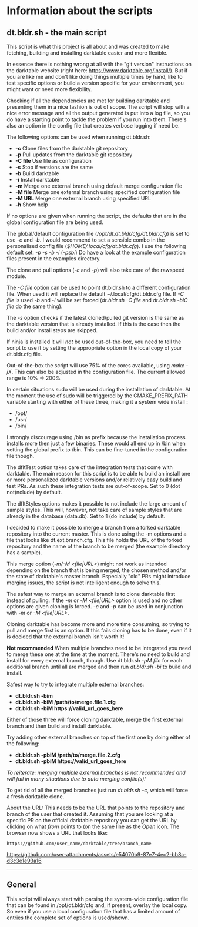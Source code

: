 
# Information about the scripts

## dt.bldr.sh - the main script

This script is what this project is all about and was created to make fetching,
building and installing darktable easier and more flexible.

In essence there is nothing wrong at all with the "git version" instructions on
the darktable website (right here: https://www.darktable.org/install/). But if
you are like me and don't like doing things multiple times by hand, like to test
specific options or build a version specific for your environment, you might
want or need more flexibility.

Checking if all the dependencies are met for building darktable and presenting
them in a nice fashion is out of scope. The script will stop with a nice error
message and all the output generated is put into a log file, so you do have a
starting point to tackle the problem if you run into them. There's also an
option in the config file that creates verbose logging if need be.

The following options can be used when running dt.bldr.sh:

*  **-c**      Clone files from the darktable git repository
*  **-p**      Pull updates from the darktable git repository
*  **-C file** Use file as configuration
*  **-s**      Stop if versions are the same
*  **-b**      Build darktable
*  **-i**      Install darktable
*  **-m**      Merge one external branch using default merge configuration file
*  **-M file** Merge one external branch using specified configuration file
*  **-M URL**  Merge one external branch using specified URL
*  **-h**      Show help

If no options are given when running the script, the defaults that are in the
global configuration file are being used.

The global/default configuration file (*/opt/dt.dt.bldr/cfg/dt.bldr.cfg*) is set
to use *-c* and *-b*. I would recommend to set a sensible combo in the
personalised config file (*$HOME/.local/cfg/dt.bldr.cfg*). I use the following
default set: *-p -s -b -i* (*-psbi*) Do have a look at the example configuration
files present in the examples directory.

The clone and pull options (*-c* and *-p*) will also take care of the rawspeed
module.

The *-C file* option can be used to point dt.bldr.sh to a different
configuration file. When used it will replace the default
~/.local/cfg/dt.bldr.cfg file.
If *-C file* is used *-b* and *-i* will be set forced (*dt.bldr.sh -C file* and
*dt.bldr.sh -biC file* do the same thing).

The *-s* option checks if the latest cloned/pulled git version is the same as
the darktable version that is already installed. If this is the case then the
build and/or install steps are skipped.

If ninja is installed it will _not_ be used out-of-the-box, you need to tell the
script to use it by setting the appropriate option in the local copy of your
dt.bldr.cfg file.

Out-of-the-box the script will use 75% of the cores available, using *make -jX*.
This can also be adjusted in the configuration file. The current allowed range
is 10% -> 200%

In certain situations sudo will be used during the installation of darktable. At
the moment the use of sudo will be triggered by the CMAKE_PREFIX_PATH variable
starting with either of these three, making it a system wide install :

* /opt/
* /usr/
* /bin/

I strongly discourage using /bin as prefix because the installation process
installs more then just a few binaries. These would all end up in /bin when
setting the global prefix to /bin. This can be fine-tuned in the configuration
file though.

The dfltTest option takes care of the integration tests that come with darktable. The main reason for this script is to be able to build an install one or more
personalized darktable versions and/or relatively easy build and test PRs. As
such these integration tests are out-of-scope. Set to 0 (dot not)nclude) by default.

The dfltStyles options makes it possible to not include the large amount of sample styles. This will, however, not take care of sample styles that are already in the database (data.db). Set to 1 (do include) by default.

I decided to make it possible to merge a branch from a forked darktable
repository into the current master. This is done using the -m options and a file
that looks like dt.ext.branch.cfg. This file holds the URL of the forked
repository and the name of the branch to be merged (the example directory has a
sample).

This merge option (*-m/-M <file|URL>*) might not work as intended depending
on the branch that is being merged, the chosen method and/or the state of
darktable's master branch. Especially "old" PRs might introduce merging
issues, the script is not intelligent enough to solve this.

The safest way to merge an external branch is to clone darktable first instead
of pulling. If the *-m* or *-M <file|URL>* option is used and no other options
are given cloning is forced. *-c* and *-p* can be used in conjunction with *-m*
or *-M <file|URL>*.

Cloning darktable has become more and more time consuming, so trying to pull
and merge first is an option. If this fails cloning has to be done, even if it
is decided that the external branch isn't worth it!

**Not recommended** When multiple branches need to be integrated you need to
merge these one at the time at the moment. There's no need to build and
install for every external branch, though. Use dt.bldr.sh *-pM file* for each
additional branch until all are merged and then run *dt.bldr.sh -bi* to build
and install.

Safest way to try to integrate multiple external branches:

- **dt.bldr.sh -bim** 
- **dt.bldr.sh -biM /path/to/merge.file.1.cfg**
- **dt.bldr.sh -biM https://valid_url_goes_here**

Either of those three will force cloning darktable, merge the first external
branch and then build and install darktable.

Try adding other external branches on top of the first one by doing either of
the following:

- **dt.bldr.sh -pbiM /path/to/merge.file.2.cfg**
- **dt.bldr.sh -pbiM https://valid_url_goes_here**

*To reiterate: merging multiple external branches is not recommended and will
fail in many situations due to auto merging conflic(s)!*

To get rid of all the merged branches just run *dt.bldr.sh -c*, which will force
a fresh darktable clone.

About the URL: This needs to be the URL that points to the repository and branch of the user that created it.
Assuming that you are looking at a specific PR on the official darktable repository you can get the URL by clicking on what *from* points to (on the same line as the *Open* icon. The browser now shows a URL that looks like:

```
https://github.com/user_name/darktable/tree/branch_name
```

https://github.com/user-attachments/assets/e54070b9-87e7-4ec2-bb8c-d3c3e1e93a16

---
## General

This script will always start with parsing the system-wide configuration file that
can be found in /opt/dt.bldr/cfg and, if present, overlay the local copy. So even if
you use a local configuration file that has a limited amount of entries the
complete set of options is used/shown.
